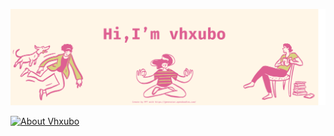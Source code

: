 [![](./images/vhxubo.png)](https://opendoodles.com/)

[![About Vhxubo](
https://github-readme-stats.vercel.app/api?username=vhxubo&count_private=true&hide=issues&title_color=de6092&text_color=d8d27f&bg_color=fff6e7&hide_border=true)](https://github.com/vhxubo)
